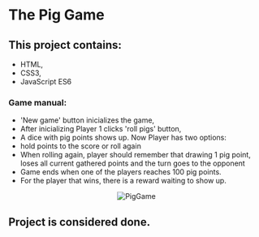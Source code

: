 # The Pig Game

## This project contains:
* HTML, 
* CSS3,
* JavaScript ES6


### Game manual:
* 'New game' button inicializes the game,
* After inicializing Player 1 clicks 'roll pigs' button,
* A dice with pig points shows up. Now Player has two options:
* hold points to the score or roll again
* When rolling again, player should remember that drawing 1 pig point, loses all   current gathered points and the turn goes to the opponent
* Game ends when one of the players reaches 100 pig points.
* For the player that wins, there is a reward waiting to show up.

<p align="center">
  <img src="https://i.ibb.co/y0sTNMt/PigGame.png" alt="PigGame"/>
</p>


## Project is considered done. 

